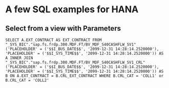 # A few SQL examples for HANA

## Select from a view with Parameters

`SELECT A.EXT_CONTRACT AS EXT_CONTRACT FROM "_SYS_BIC"."sap.fs.frdp.300.MDF.FT/BV_MDF_S40CASHFLW_SV1"('PLACEHOLDER' = ('$$I_BUS_DATE$$', '2099-12-31 14:28:14.2520000'), 'PLACEHOLDER' = ('$$I_SYS_TIME$$', '2099-12-31 14:28:14.2520000')) AS A INNER JOIN "_SYS_BIC"."sap.fs.frdp.300.MDF.FT/BV_MDF_S40CASHFLW_SV1_CRL"('PLACEHOLDER' = ('$$I_BUS_DATE$$', '2099-12-31 14:28:14.2520000'), 'PLACEHOLDER' = ('$$I_SYS_TIME$$', '2099-12-31 14:28:14.2520000')) AS B ON A.EXT_CONTRACT = B.CRL_EXT_CONTRACT WHERE B.CRL_CAT = 'COLL1' or B.CRL_CAT = 'COLL2'`

